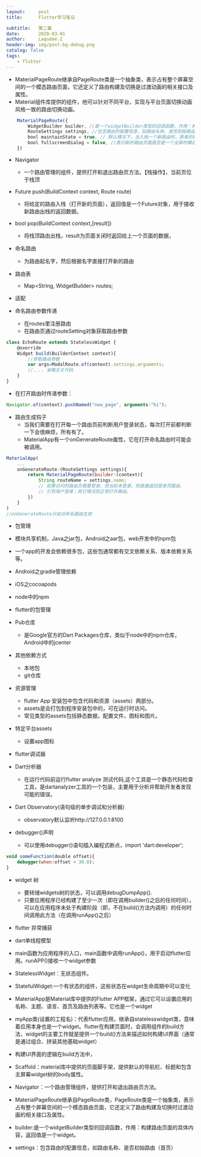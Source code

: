 ```yaml
---
layout:     post
title:      Flutter学习笔记

subtitle:   第二篇
date:       2020-03-01
author:     Laqudee.Z
header-img: img/post-bg-debug.png
catalog: false
tags:
    - flutter
---
```


- MaterialPageRoute继承自PageRoute类是一个抽象类，表示占有整个屏幕空间的一个模态路由页面，它还定义了路由构建及切换是过渡动画的相关接口及属性。
- Material组件库提供的组件，他可以针对不同平台，实现与平台页面切换动画风格一致的路由切换动画。
  
```js
    MaterialPageRoute({
        WidgetBuilder builder, //是一个widgetBuilder类型的回调函数，作用：构建路由页面的具体内容，返回值是一个widget
        RouteSettings settings, //包含路由的配置信息，如路由名称、是否初始路由
        bool maintainState = true, // 默认情况下，当入栈一个新路由时，原来的路由仍然会被保存在内存中，若想释放其所占资源，可以设置其为false。
        bool fullscreenDialog = false, //表示新的路由页面是否是一个全屏的模态对话框
    })
```

- Navigator
  - 一个路由管理的组件，提供打开和退出路由页方法。【栈操作】，当前页位于栈顶
  
- Future push(BuildContext context, Route route)
  - 将给定的路由入栈（打开新的页面），返回值是一个Future对象，用于接收新路由出栈的返回数据。

- bool pop(BuildContext context,[result])
  - 将栈顶路由出栈，result为页面关闭时返回给上一个页面的数据，

- 命名路由
  - 为路由起名字，然后根据名字直接打开新的路由

- 路由表
  - Map<String, WidgetBuilder> routes;

- 适配

- 命名路由参数传递
  - 在routes里注册路由
  - 在路由页通过routeSetting对象获取路由参数

```js
class EchoRoute extends StatelessWidget {
    @override
    Widget build(BuilderContext context){
        //获取路由参数
        var args=ModalRoute.of(context).settings.arguments;
        //.... 省略无关代码
    }
}
```

  - 在打开路由时传递参数：
  
```js
Navigator.of(context).pushNamed("new_page", arguments:"hi");
```

- 路由生成钩子
  - 当我们需要在打开每一个路由页前判断用户登录状态，每次打开前都判断一下会很麻烦，所有有了。
  - MaterialApp有一个onGenerateRoute属性，它在打开命名路由时可能会被调用。

```js
MaterialApp(
    ...
    onGenerateRoute:(RouteSettings settings){
        return MaterialPageRoute(builder:(context){
            String routeName = settings.name;
            // 如果访问的路由页需要登录，但当前未登录，则直接返回登录页路由，
            // 引导用户登录；其它情况则正常打开路由。
        })
    }
)
//onGenerateRoute只会对命名路由生效
```



- 包管理
- 模块共享机制，Java之jar包，Android之aar包，web开发中的npm包
- 一个app的开发会依赖很多包，这些包通常都有交叉依赖关系、版本依赖关系等。
- Android之gradle管理依赖
- iOS之cocoapods
- node中的npm
- flutter的包管理

- Pub仓库
  - 是Google官方的Dart Packages仓库，类似于node中的npm仓库，Android中的jcenter
  
- 其他依赖方式
  - 本地包
  - git仓库



- 资源管理
  - flutter App 安装包中包含代码和资源（assets）两部分。
  - assets是会打包到程序安装包中的，可在运行时访问。
  - 常见类型的assets包括静态数据，配置文件，图标和图片。




- 特定平台assets
  - 设置app图标



- flutter调试器

- Dart分析器
  - 在运行代码前运行flutter analyze 测试代码,这个工具是一个静态代码检查工具，是dartanalyzer工具的一个包装，主要用于分析并帮助开发者发现可能的错误。

- Dart Observatory(语句级的单步调试和分析器)
  - observatory默认监听http://127.0.0.1:8100

- debugger()声明
  - 可以使用debugger()语句插入编程式断点，import 'dart:developer';

```js
void someFunction(double offset){
    debugger(when:offset > 30.0);
}
```


- widget 树
  - 要转储widgets树的状态，可以调用debugDumpApp().
  - 只要应用程序已经构建了至少一次（即在调用builder()之后的任何时间），可以在应用程序未处于构建阶段（即，不在build()方法内调用）的任何时间调用此方法（在调用runApp()之后）


- flutter 异常捕获

- dart单线程模型

- main函数为应用程序的入口，main函数中调用runApp()，用于启动flutter应用。runAPP()接收一个widget参数

- StatelessWidget：无状态组件。
- StatefulWidget:一个有状态的组件，这些状态在widget生命周期中可以变化
- MaterialApp是Material库中提供的Flutter APP框架，通过它可以设置应用的名称、主题、语言、首页及路由列表等。它也是一个widget

- myApp类(设置的工程名)：代表flutter应用，继承自statelesswidget类，意味着应用本身也是一个widget。flutter在构建页面时，会调用组件的build方法，widget的主要工作就是提供一个build()方法来描述如何构建UI界面（通常是通过组合、拼装其他基础widget）

- 构建UI界面的逻辑在build方法中，

- Scaffold：material库中提供的页面脚手架，提供默认的导航栏、标题和包含主屏幕widget树的body属性。

- Navigator：一个路由管理组件，提供打开和退出路由页方法。

- MaterialPageRoute继承自PageRoute类，PageRoute类是一个抽象类，表示占有整个屏幕空间的一个模态路由页面，它还定义了路由构建及切换时过渡动画的相关接口及属性。
- builder:是一个widgetBuilder类型的回调函数，作用：构建路由页面的具体内容，返回值是一个widget。
- settings：包含路由的配置信息，如路由名称、是否初始路由（首页）